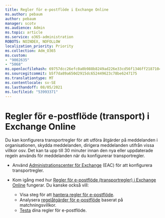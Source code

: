 ```yaml
---
title: Regler för e-postflöde i Exchange Online
ms.author: pebaum
author: pebaum
manager: scotv
ms.audience: Admin
ms.topic: article
ms.service: o365-administration
ROBOTS: NOINDEX, NOFOLLOW
localization_priority: Priority
ms.collection: Adm_O365
ms.custom:
- "9002635"
- "5068"
ms.openlocfilehash: 69757dcc26efc0a0b988b8249ad226e33cd56f1346ff21871042ecbaee24550a
ms.sourcegitcommit: b5f7da89a650d2915dc652449623c78be6247175
ms.translationtype: MT
ms.contentlocale: sv-SE
ms.lasthandoff: 08/05/2021
ms.locfileid: "53993371"
---
```

# <a name="mail-flow-transport-rules-in-exchange-online"></a>Regler för e-postflöde (transport) i Exchange Online

Du kan konfigurera transportregler för att utföra åtgärder på meddelanden i organisationen, skydda meddelanden, dirigera meddelanden utifrån vissa villkor osv.  Det kan ta upp till 30 minuter innan den nya eller uppdaterade regeln används för meddelanden när du konfigurerar transportregler.

- Använd [Administrationscenter för Exchange](https://go.microsoft.com/fwlink/p/?linkid=834822) (EAC) för att konfigurera transportregler.

- Kom igång med hur [Regler för e-postflöde (transportregler) i Exchange Online](https://docs.microsoft.com/exchange/security-and-compliance/mail-flow-rules/mail-flow-rules) fungerar. Du kanske också vill:

    - Visa steg för att [hantera regler för e-postflöde](https://docs.microsoft.com/exchange/security-and-compliance/mail-flow-rules/manage-mail-flow-rules).
    - Analysera [regelåtgärder för e-postflöde](https://docs.microsoft.com/exchange/security-and-compliance/mail-flow-rules/mail-flow-rule-actions) baserat på matchningsvillkor.
    - [Testa](https://docs.microsoft.com/exchange/security-and-compliance/mail-flow-rules/test-mail-flow-rules) dina regler för e-postflöde.

